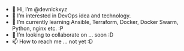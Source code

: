 - 👋 Hi, I’m @devnickxyz
- 👀 I’m interested in DevOps idea and technology.
- 🌱 I’m currently learning Ansible, Terraform, Docker, Docker Swarm, Python, nginx etc. :P
- 💞️ I’m looking to collaborate on ... soon :D
- 📫 How to reach me ... not yet :D

<!---
devnickxyz/devnickxyz is a ✨ special ✨ repository because its `README.md` (this file) appears on your GitHub profile.
You can click the Preview link to take a look at your changes.
--->
